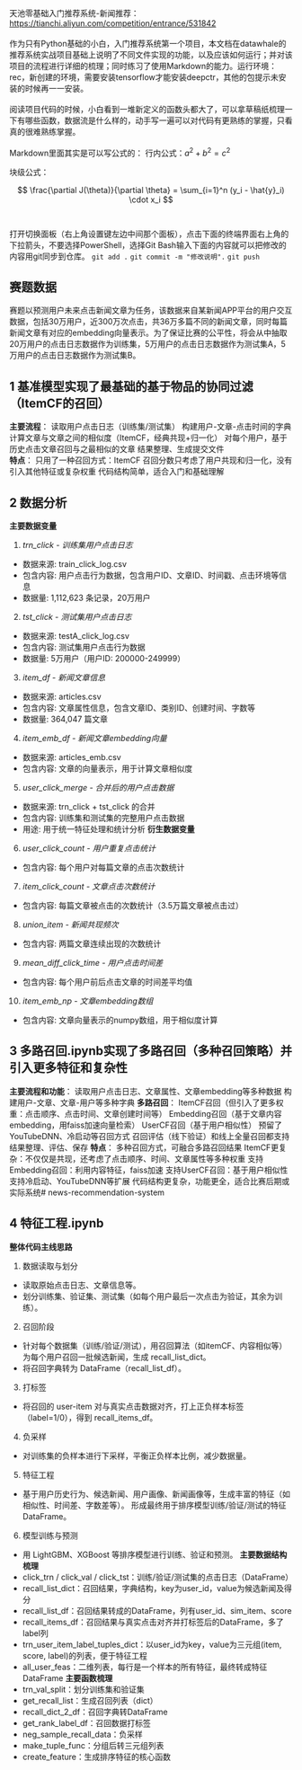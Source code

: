 天池零基础入门推荐系统-新闻推荐： https://tianchi.aliyun.com/competition/entrance/531842<br><br>
作为只有Python基础的小白，入门推荐系统第一个项目，本文档在datawhale的推荐系统实战项目基础上说明了不同文件实现的功能，以及应该如何运行；并对该项目的流程进行详细的梳理；同时练习了使用Markdown的能力。运行环境：rec，新创建的环境，需要安装tensorflow才能安装deepctr，其他的包提示未安装的时候再一一安装。<br><br>
阅读项目代码的时候，小白看到一堆新定义的函数头都大了，可以拿草稿纸梳理一下有哪些函数，数据流是什么样的，动手写一遍可以对代码有更熟练的掌握，只看真的很难熟练掌握。<br><br>
Markdown里面其实是可以写公式的：
行内公式：$a^2 + b^2 = c^2$

块级公式：

$$
\frac{\partial J(\theta)}{\partial \theta} = \sum_{i=1}^n (y_i - \hat{y}_i) \cdot x_i
$$
<br><br>
打开切换面板（右上角设置键左边中间那个面板），点击下面的终端界面右上角的下拉箭头，不要选择PowerShell，选择Git Bash输入下面的内容就可以把修改的内容用git同步到仓库。
 `git add .` 
 `git commit -m "修改说明".` 
 `git push` 

## 赛题数据
赛题以预测用户未来点击新闻文章为任务，该数据来自某新闻APP平台的用户交互数据，包括30万用户，近300万次点击，共36万多篇不同的新闻文章，同时每篇新闻文章有对应的embedding向量表示。为了保证比赛的公平性，将会从中抽取20万用户的点击日志数据作为训练集，5万用户的点击日志数据作为测试集A，5万用户的点击日志数据作为测试集B。

## 1 基准模型实现了最基础的基于物品的协同过滤（ItemCF的召回）
**主要流程**：
    读取用户点击日志（训练集/测试集）
    构建用户-文章-点击时间的字典
    计算文章与文章之间的相似度（ItemCF，经典共现+归一化）
    对每个用户，基于历史点击文章召回与之最相似的文章
    结果整理、生成提交文件  
**特点**：
    只用了一种召回方式：ItemCF
    召回分数只考虑了用户共现和归一化，没有引入其他特征或复杂权重
    代码结构简单，适合入门和基础理解

## 2 数据分析
**主要数据变量**
1. *trn_click - 训练集用户点击日志*
* 数据来源: train_click_log.csv
* 包含内容: 用户点击行为数据，包含用户ID、文章ID、时间戳、点击环境等信息
* 数据量: 1,112,623 条记录，20万用户
2. *tst_click - 测试集用户点击日志*
* 数据来源: testA_click_log.csv
* 包含内容: 测试集用户点击行为数据
* 数据量: 5万用户（用户ID: 200000-249999）
3. *item_df - 新闻文章信息*
* 数据来源: articles.csv
* 包含内容: 文章属性信息，包含文章ID、类别ID、创建时间、字数等
* 数据量: 364,047 篇文章
4. *item_emb_df - 新闻文章embedding向量*
* 数据来源: articles_emb.csv
* 包含内容: 文章的向量表示，用于计算文章相似度
5. *user_click_merge - 合并后的用户点击数据*
* 数据来源: trn_click + tst_click 的合并
* 包含内容: 训练集和测试集的完整用户点击数据
* 用途: 用于统一特征处理和统计分析
**衍生数据变量**
6. *user_click_count - 用户重复点击统计*
* 包含内容: 每个用户对每篇文章的点击次数统计
7. *item_click_count - 文章点击次数统计*
* 包含内容: 每篇文章被点击的次数统计（3.5万篇文章被点击过）
8. *union_item - 新闻共现频次*
* 包含内容: 两篇文章连续出现的次数统计
9. *mean_diff_click_time - 用户点击时间差*
* 包含内容: 每个用户前后点击文章的时间差平均值
10. *item_emb_np - 文章embedding数组*
* 包含内容: 文章向量表示的numpy数组，用于相似度计算

## 3 多路召回.ipynb实现了多路召回（多种召回策略）并引入更多特征和复杂性
**主要流程和功能**：
    读取用户点击日志、文章属性、文章embedding等多种数据
    构建用户-文章、文章-用户等多种字典
**多路召回**：
    ItemCF召回（但引入了更多权重：点击顺序、点击时间、文章创建时间等）
    Embedding召回（基于文章内容embedding，用faiss加速向量检索）
    UserCF召回（基于用户相似性）
    预留了 YouTubeDNN、冷启动等召回方式
    召回评估（线下验证）和线上全量召回都支持
结果整理、评估、保存
**特点**：
    多种召回方式，可融合多路召回结果
    ItemCF更复杂：不仅仅是共现，还考虑了点击顺序、时间、文章属性等多种权重
    支持Embedding召回：利用内容特征，faiss加速
    支持UserCF召回：基于用户相似性
    支持冷启动、YouTubeDNN等扩展
    代码结构更复杂，功能更全，适合比赛后期或实际系统# news-recommendation-system

## 4 特征工程.ipynb
**整体代码主线思路**
1. 数据读取与划分
* 读取原始点击日志、文章信息等。
* 划分训练集、验证集、测试集（如每个用户最后一次点击为验证，其余为训练）。
2. 召回阶段
* 针对每个数据集（训练/验证/测试），用召回算法（如itemCF、内容相似等）为每个用户召回一批候选新闻，生成 recall_list_dict。
* 将召回字典转为 DataFrame（recall_list_df）。
3. 打标签
* 将召回的 user-item 对与真实点击数据对齐，打上正负样本标签（label=1/0），得到 recall_items_df。
4. 负采样
* 对训练集的负样本进行下采样，平衡正负样本比例，减少数据量。
5. 特征工程
* 基于用户历史行为、候选新闻、用户画像、新闻画像等，生成丰富的特征（如相似性、时间差、字数差等）。
形成最终用于排序模型训练/验证/测试的特征 DataFrame。
6. 模型训练与预测
* 用 LightGBM、XGBoost 等排序模型进行训练、验证和预测。
**主要数据结构梳理**
* click_trn / click_val / click_tst：训练/验证/测试集的点击日志（DataFrame）
* recall_list_dict：召回结果，字典结构，key为user_id，value为候选新闻及得分
* recall_list_df：召回结果转成的DataFrame，列有user_id、sim_item、score
* recall_items_df：召回结果与真实点击对齐并打标签后的DataFrame，多了label列
* trn_user_item_label_tuples_dict：以user_id为key，value为三元组(item, score, label)的列表，便于特征工程
* all_user_feas：二维列表，每行是一个样本的所有特征，最终转成特征DataFrame
**主要函数梳理**
* trn_val_split：划分训练集和验证集
* get_recall_list：生成召回列表（dict）
* recall_dict_2_df：召回字典转DataFrame
* get_rank_label_df：召回数据打标签
* neg_sample_recall_data：负采样
* make_tuple_func：分组后转三元组列表
* create_feature：生成排序特征的核心函数
